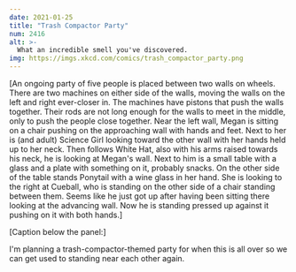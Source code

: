 ```yaml
---
date: 2021-01-25
title: "Trash Compactor Party"
num: 2416
alt: >-
  What an incredible smell you've discovered.
img: https://imgs.xkcd.com/comics/trash_compactor_party.png
---
```

[An ongoing party of five people is placed between two walls on wheels. There are two machines on either side of the walls, moving the walls on the left and right ever-closer in. The machines have pistons that push the walls together. Their rods are not long enough for the walls to meet in the middle, only to push the people close together. Near the left wall, Megan is sitting on a chair pushing on the approaching wall with hands and feet. Next to her is (and adult) Science Girl looking toward the other wall with her hands held up to her neck. Then follows White Hat, also with his arms raised towards his neck, he is looking at Megan's wall. Next to him is a small table with a glass and a plate with something on it, probably snacks. On the other side of the table stands Ponytail with a wine glass in her hand. She is looking to the right at Cueball, who is standing on the other side of a chair standing between them. Seems like he just got up after having been sitting there looking at the advancing wall. Now he is standing pressed up against it pushing on it with both hands.]

[Caption below the panel:]

I'm planning a trash-compactor-themed party for when this is all over so we can get used to standing near each other again.